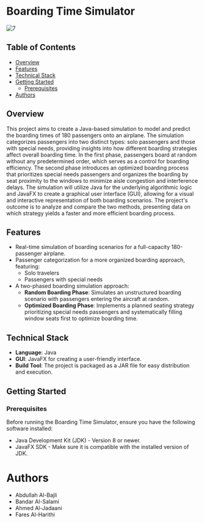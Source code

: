 
# Boarding Time Simulator

![7](https://github.com/bndrlslmy/Boarding-Time-Simulator/assets/91160602/4d1f4a6b-0a13-423b-9571-7adff031b141)


## Table of Contents
- [Overview](#overview)
- [Features](#features)
- [Technical Stack](#technical-stack)
- [Getting Started](#getting-started)
  - [Prerequisites](#prerequisites)
- [Authors](#authors)

## Overview
This project aims to create a Java-based simulation to model and predict the boarding times of 180 passengers onto an airplane. The simulation categorizes passengers into two distinct types: solo passengers and those with special needs, providing insights into how different boarding strategies affect overall boarding time. In the first phase, passengers board at random without any predetermined order, which serves as a control for boarding efficiency. The second phase introduces an optimized boarding process that prioritizes special needs passengers and organizes the boarding by seat proximity to the windows to minimize aisle congestion and interference delays. The simulation will utilize Java for the underlying algorithmic logic and JavaFX to create a graphical user interface (GUI), allowing for a visual and interactive representation of both boarding scenarios. The project's outcome is to analyze and compare the two methods, presenting data on which strategy yields a faster and more efficient boarding process.


## Features
- Real-time simulation of boarding scenarios for a full-capacity 180-passenger airplane.
- Passenger categorization for a more organized boarding approach, featuring:
  - Solo travelers
  - Passengers with special needs
- A two-phased boarding simulation approach:
  - **Random Boarding Phase**: Simulates an unstructured boarding scenario with passengers entering the aircraft at random.
  - **Optimized Boarding Phase**: Implements a planned seating strategy prioritizing special needs passengers and systematically filling window seats first to optimize boarding time.

## Technical Stack
- **Language**: Java
- **GUI**: JavaFX for creating a user-friendly interface.
- **Build Tool**: The project is packaged as a JAR file for easy distribution and execution.

## Getting Started

### Prerequisites
Before running the Boarding Time Simulator, ensure you have the following software installed:
- Java Development Kit (JDK) - Version 8 or newer.
- JavaFX SDK - Make sure it is compatible with the installed version of JDK.


# Authors
- Abdullah  Al-Bajli
- Bandar Al-Salami
- Ahmed  Al-Jadaani
- Fares  Al-Harithi
